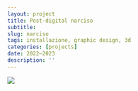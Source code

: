 ```yaml
---
layout: project
title: Post-digital narciso
subtitle: 
slug: narciso
tags: installazione, graphic design, 3d
categories: [projects]
date: 2022—2023
description: ''
---
```

![]({{site.baseurl}}/projects/6.jpg)
